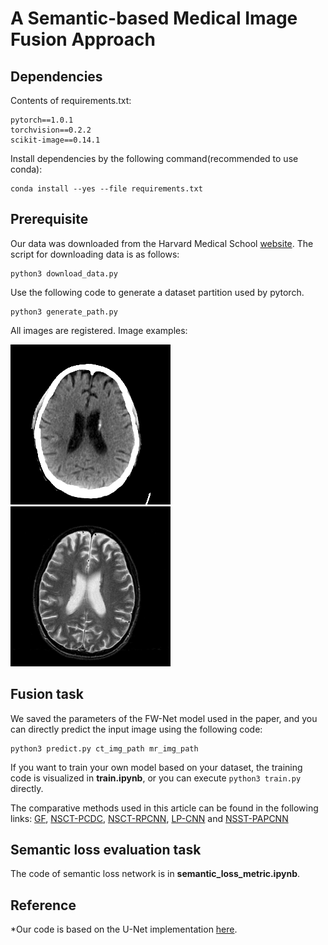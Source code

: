 # A Semantic-based Medical Image Fusion Approach
## Dependencies
Contents of requirements.txt:

```
pytorch==1.0.1
torchvision==0.2.2
scikit-image==0.14.1
```

Install dependencies by the following command(recommended to use conda):

```
conda install --yes --file requirements.txt
```

## Prerequisite
Our data was downloaded from the Harvard Medical School [website](http://www.med.harvard.edu/AANLIB/). The script for downloading data is as follows:

```
python3 download_data.py
```

Use the following code to generate a dataset partition used by pytorch.

```
python3 generate_path.py
```

All images are registered. Image examples:

![avatar](./img/ct1_015.tif)
![avatar](./img/mr2_015.tif)

## Fusion task
We saved the parameters of the FW-Net model used in the paper, and you can directly predict the input image using the following code:

```
python3 predict.py ct_img_path mr_img_path
```

If you want to train your own model based on your dataset, the training code is visualized in **train.ipynb**, or you can execute ```python3 train.py``` directly.

The comparative methods used in this article can be found in the following links:
[GF](http://xudongkang.weebly.com/index.html), [NSCT-PCDC](https://sites.google.com/site/goravdma), [NSCT-RPCNN](https://sites.google.com/site/wodrsdas/), [LP-CNN](http://www.escience.cn/people/liuyu1/Codes.html) and [NSST-PAPCNN](http://www.escience.cn/people/liuyu1/Codes.html)


## Semantic loss evaluation task
The code of semantic loss network is in **semantic\_loss\_metric.ipynb**.


## Reference
*Our code is based on the U-Net implementation [here](https://github.com/milesial/Pytorch-UNet).